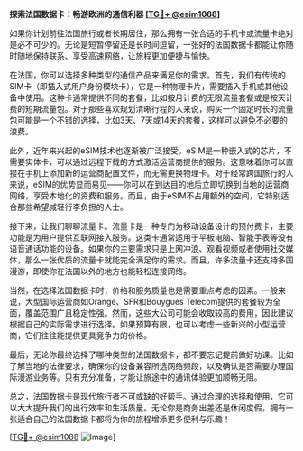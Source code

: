**探索法国数据卡：畅游欧洲的通信利器 [[TG💪+ @esim1088](https://t.me/s/esim1088)]**

如果你计划前往法国旅行或者长期居住，那么拥有一张合适的手机卡或流量卡绝对是必不可少的。无论是短暂停留还是长时间逗留，一张好的法国数据卡都能让你随时随地保持联系、享受高速网络，让旅程更加便捷与愉快。

在法国，你可以选择多种类型的通信产品来满足你的需求。首先，我们有传统的SIM卡（即插入式用户身份模块卡），它是一种物理卡片，需要插入手机或其他设备中使用。这种卡通常提供不同的套餐，比如按月计费的无限流量套餐或是按天计费的短期流量包。对于那些喜欢规划清晰行程的人来说，购买一个固定时长的流量包可能是一个不错的选择，比如3天、7天或14天的套餐，这样可以避免不必要的浪费。

此外，近年来兴起的eSIM技术也逐渐被广泛接受。eSIM是一种嵌入式的芯片，不需要实体卡，可以通过远程下载的方式激活运营商提供的服务。这意味着你可以直接在手机上添加新的运营商配置文件，而无需更换物理卡。对于经常跨国旅行的人来说，eSIM的优势显而易见——你可以在到达目的地后立即切换到当地的运营商网络，享受本地化的资费和服务。而且，由于eSIM不占用额外的空间，它特别适合那些希望减轻行李负担的人士。

接下来，让我们聊聊流量卡。流量卡是一种专门为移动设备设计的预付费卡，主要功能是为用户提供互联网接入服务。这类卡通常适用于平板电脑、智能手表等没有语音通话功能的设备。如果你的主要需求只是上网冲浪、观看视频或者使用社交媒体，那么一张优质的流量卡就能完全满足你的需求。而且，许多流量卡还支持多国漫游，即使你在法国以外的地方也能轻松连接网络。

当然，在选择法国数据卡时，价格和服务质量也是需要重点考虑的因素。一般来说，大型国际运营商如Orange、SFR和Bouygues Telecom提供的套餐较为全面，覆盖范围广且稳定性强。然而，这些大公司可能会收取较高的费用，因此建议根据自己的实际需求进行选择。如果预算有限，也可以考虑一些新兴的小型运营商，它们往往能提供更具竞争力的价格。

最后，无论你最终选择了哪种类型的法国数据卡，都不要忘记提前做好功课。比如了解当地的法律要求，确保你的设备兼容所选网络频段，以及确认是否需要办理国际漫游业务等。只有充分准备，才能让旅途中的通讯体验更加顺畅无阻。

总之，法国数据卡是现代旅行者不可或缺的好帮手。通过合理的选择和使用，它可以大大提升我们的出行效率和生活质量。无论你是商务出差还是休闲度假，拥有一张适合自己的法国数据卡都将为你的旅程增添更多便利与乐趣！

[[TG💪+ @esim1088](https://t.me/s/esim1088) ![Image](https://i.postimg.cc/4NQfJmqS/Snipaste-2025-05-13-00-14-12.png)]